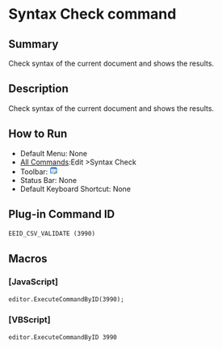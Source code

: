 # Syntax Check command

## Summary

Check syntax of the current document and shows the results.

## Description

Check syntax of the current document and shows the results.

## How to Run

- Default Menu: None
- [All Commands](../tools/all_commands):Edit \>Syntax Check
- Toolbar: ![](../../images/csv_validate.png)
- Status Bar: None
- Default Keyboard Shortcut: None

## Plug-in Command ID

```
EEID_CSV_VALIDATE (3990)
```

## Macros

### \[JavaScript\]

```
editor.ExecuteCommandByID(3990);
```

### \[VBScript\]

```
editor.ExecuteCommandByID 3990
```
